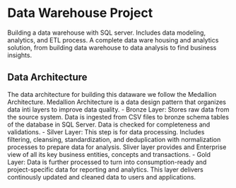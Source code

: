 # Data Warehouse Project

Building a data warehouse with SQL server. Includes data modeling, analytics, and ETL process. A complete data ware housing and analytics solution, from building data warehouse to data analysis to find business insights.

## Data Architecture
The data architecture for building this dataware we follow the Medallion Architecture. Medallion Architecture is a data design pattern that organizes data inti layers to improve data quality.
	-	Bronze Layer: Stores raw data from the source system. Data is ingested from CSV files to bronze schema tables of the database in SQL Server. Data is checked for completeness and validations.
	-	Silver Layer: This step is for data processing. Includes filtering, cleansing, standardization, and deduplication with normalization processes to prepare data for analysis. Sliver layer provides and Enterprise view of all its key business entities, concepts and transactions. 
	-	Gold Layer: Data is further processed to turn into consumption-ready and project-specific data for reporting and analytics. This layer delivers continously updated and cleaned data to users and applications.
